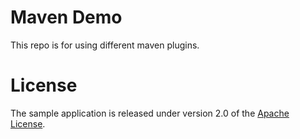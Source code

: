 # Maven Demo

This repo is for using different maven plugins.



# License

The sample application is released under version 2.0 of the [Apache License](http://www.apache.org/licenses/LICENSE-2.0).
